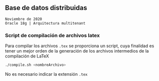 ## Base de datos distribuidas

```
Noviembre de 2020
Oracle 18g | Arquitectura multitenant
```

### Script de compilación de archivos latex

Para compilar los archivos `.tex` se proporciona un script, cuya finalidad es
tener un mejor orden de la generación de los archivos intermedios de la
compilación de LaTeX

```sh
./compile.sh <nombreArchivo>
```

No es necesario indicar la extensión `.tex`
